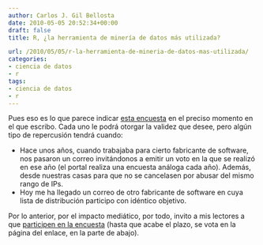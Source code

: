 ```yaml
---
author: Carlos J. Gil Bellosta
date: 2010-05-05 20:52:34+00:00
draft: false
title: R, ¿la herramienta de minería de datos más utilizada?

url: /2010/05/05/r-la-herramienta-de-mineria-de-datos-mas-utilizada/
categories:
- ciencia de datos
- r
tags:
- ciencia de datos
- r
---
```


Pues eso es lo que parece indicar [esta encuesta](http://vote.sparklit.com/poll.spark?pollID=203792) en el preciso momento en el que escribo. Cada uno le podrá otorgar la validez que desee, pero algún tipo de repercusión tendrá cuando:


* Hace unos años, cuando trabajaba para cierto fabricante de software, nos pasaron un correo invitándonos a emitir un voto en la que se realizó en ese año (el portal realiza una encuesta análoga cada año). Además, desde nuestras casas para que no se cancelasen por abusar del mismo rango de IPs.
* Hoy me ha llegado un correo de otro fabricante de software en cuya lista de distribución participo con idéntico objetivo.

Por lo anterior, por el impacto mediático, por todo, invito a mis lectores a que [participen en la encuesta](http://www.kdnuggets.com/index.html) (hasta que acabe el plazo, se vota en la página del enlace, en la parte de abajo).
